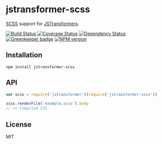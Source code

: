 # jstransformer-scss

[SCSS](https://www.npmjs.com/package/node-sass) support for [JSTransformers](http://github.com/jstransformers).

[![Build Status](https://img.shields.io/travis/jstransformers/jstransformer-scss/master.svg)](https://travis-ci.org/jstransformers/jstransformer-scss)
[![Coverage Status](https://img.shields.io/codecov/c/github/jstransformers/jstransformer-scss/master.svg)](https://codecov.io/gh/jstransformers/jstransformer-scss)
[![Dependency Status](https://img.shields.io/david/jstransformers/jstransformer-scss/master.svg)](http://david-dm.org/jstransformers/jstransformer-scss)
[![Greenkeeper badge](https://badges.greenkeeper.io/jstransformers/jstransformer-scss.svg)](https://greenkeeper.io/)
[![NPM version](https://img.shields.io/npm/v/jstransformer-scss.svg)](https://www.npmjs.org/package/jstransformer-scss)

## Installation

    npm install jstransformer-scss

## API

```js
var scss = require('jstransformer')(require('jstransformer-scss'))

scss.renderFile('example.scss').body
// => Compiled CSS.
```

## License

MIT
